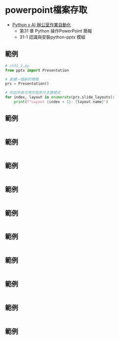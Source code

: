 # powerpoint檔案存取
- [Python x AI 辦公室作業自動化](https://www.tenlong.com.tw/products/9786267569177?list_name=lv)
  - 第31 章 Python 操作PowerPoint 簡報
  - 31-1 認識與安裝python-pptx 模組

## 範例
```python
# ch31_1.py
from pptx import Presentation

# 創建一個新的簡報
prs = Presentation()

# 列出所有可用的投影片主題樣式
for index, layout in enumerate(prs.slide_layouts):
    print(f"Layout {index + 1}: {layout.name}")
```


## 範例
```python

```


## 範例
```python

```


## 範例
```python

```


## 範例
```python

```


## 範例
```python

```


## 範例
```python

```


## 範例
```python

```


## 範例
```python

```


## 範例
```python

```


## 範例
```python

```

